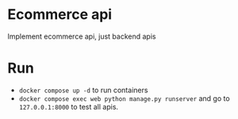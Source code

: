 # Ecommerce api
Implement ecommerce api, just backend apis

# Run
- `docker compose up -d` to run containers
- `docker compose exec web python manage.py runserver` and go to `127.0.0.1:8000` to test all apis.
